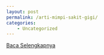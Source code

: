 ```yaml
---
layout: post
permalink: /arti-mimpi-sakit-gigi/
categories:
    - Uncategorized
---
```


[Baca Selengkapnya](/04)